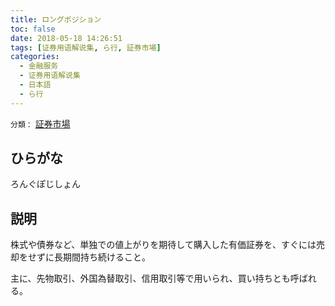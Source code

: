 ```yaml
---
title: ロングポジション
toc: false
date: 2018-05-18 14:26:51
tags: [证券用语解说集, ら行, 証券市場]
categories:
  - 金融服务
  - 证券用语解说集
  - 日本語
  - ら行
---
```


`分類：` [証券市場](/tags/証券市場/)

## ひらがな

ろんぐぽじしょん

## 説明

株式や債券など、単独での値上がりを期待して購入した有価証券を、すぐには売却をせずに長期間持ち続けること。

主に、先物取引、外国為替取引、信用取引等で用いられ、買い持ちとも呼ばれる。
